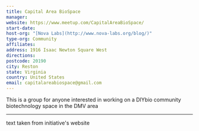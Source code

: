 ```yaml
---
title: Capital Area BioSpace
manager: 
website: https://www.meetup.com/CapitalAreaBioSpace/
start-date: 
host-org: "[Nova Labs](http://www.nova-labs.org/blog/)"
type-org: Community
affiliates: 
address: 1916 Isaac Newton Square West
directions: 
postcode: 20190
city: Reston
state: Virginia
country: United States
email: capitalareabiospace@gmail.com
---
```


This is a group for anyone interested in working on a DIYbio community biotechnology space in the DMV area

---
text taken from initiative's website
